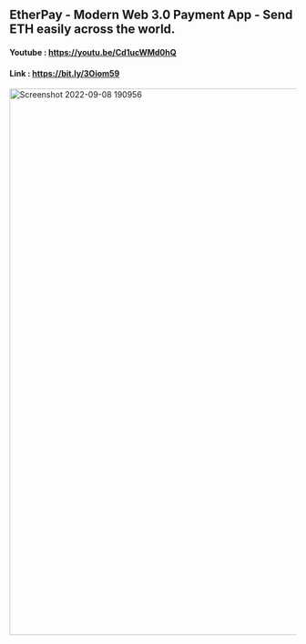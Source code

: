 ## EtherPay - Modern Web 3.0 Payment App - Send ETH easily across the world.
#### Youtube : https://youtu.be/Cd1ucWMd0hQ
#### Link : https://bit.ly/3Oiom59


<img width="960" alt="Screenshot 2022-09-08 190956" src="https://user-images.githubusercontent.com/73098407/189137337-df34053c-e108-4009-927d-7f50b69b2441.png">
